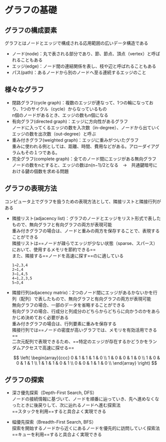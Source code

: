 # グラフの基礎

## グラフの構成要素

グラフとはノードとエッジで構成される応用範囲の広いデータ構造である

- ノード(node)：丸で表される部分であり、節、節点、頂点（vertex）と呼ばれることもある
- エッジ(edge)：ノード間の連結関係を表し、枝や辺と呼ばれることもある
- パス(path)：あるノードから別のノードへ至る連続するエッジのこと

## 様々なグラフ

- 閉路グラフ(cycle graph)：複数のエッジが連なって、1つの輪になっており、1つのサイクル（cycle）からなっているもの  
  n個のノードがあるとき、エッジの数もn個になる
- 有向グラフ(directed graph)：エッジに方向性があるグラフ  
  ノードに入ってくるエッジの数を入次数（in-degree）、ノードから出ていくエッジの数を出次数（out-degree）と呼ぶ
- 重み付きグラフ(weighted graph)：エッジに重みがついたグラフ  
  重みに使われる例としては、距離、時間、費用などがある。アローダイアグラムもその１つである。
- 完全グラフ(complete graph)：全てのノード間にエッジがある無向グラフ  
  ノードの数をnとすると、エッジの数はn(n−1)/2となる　→　共通鍵暗号における鍵の個数を求める問題

## グラフの表現方法

コンピュータ上でグラフを扱うための表現方法として、隣接リストと隣接行列がある

- 隣接リスト(adjacency list)：グラフのノードとエッジをリスト形式で表したもので、無向グラフと有向グラフの両方が表現可能  
  重み付きグラフの場合は、ノードと重みの両方を保存することで、表現することができる  
  隣接リストは==ノードが疎らでエッジが少ない状態（sparse、スパース）において、使用するメモリを節約できる==  
  また、隣接する==ノードを高速に探す==のに適している

    ```plain
    1→2,3,4
    2→1,4
    3→1,4,5
    4→1,2,3,5
    5→3,4
    ```

- 隣接行列(adjacency matrix)：2つのノード間にエッジがあるかないかを行列（配列）で表したもので、無向グラフと有向グラフの両方が表現可能  
  無向グラフの場合、一部のデータを省略することができる  
  有向グラフの場合、行成分と列成分のどちらからどちらに向かうのかをあらかじめ決めておく必要がある  
  重み付きグラフの場合は、行列要素に重みを保存する  
  隣接行列では==ノードの密度が高いグラフでは、メモリを有効活用できる==  
  二次元配列で表現できるため、==特定のエッジが存在するかどうかをランダムアクセスで高速に探せる==

    $$
    \left(
        \begin{array}{ccc}
            0 & 1 & 1 & 1 & 0 \\
            1 & 0 & 0 & 1 & 0 \\
            1 & 0 & 0 & 1 & 1 \\
            1 & 1 & 1 & 0 & 1 \\
            0 & 0 & 1 & 1 & 0 \\
        \end{array}
    \right)
    $$

## グラフの探索

- 深さ優先探索（Depth-First Search, DFS）  
  ノードの接続情報に基づいて、ノードを順番に辿っていき、先へ進めなくなったときに後戻りして、次に辿れるノードへ進む探索法  
  ==スタックを利用==すると具合よく実現できる

- 幅優先探索（Breadth-First Search, BFS）  
  探索を開始するノードから近くにあるノードを優先的に訪問していく探索法  
  ==キューを利用==すると具合よく実現できる
